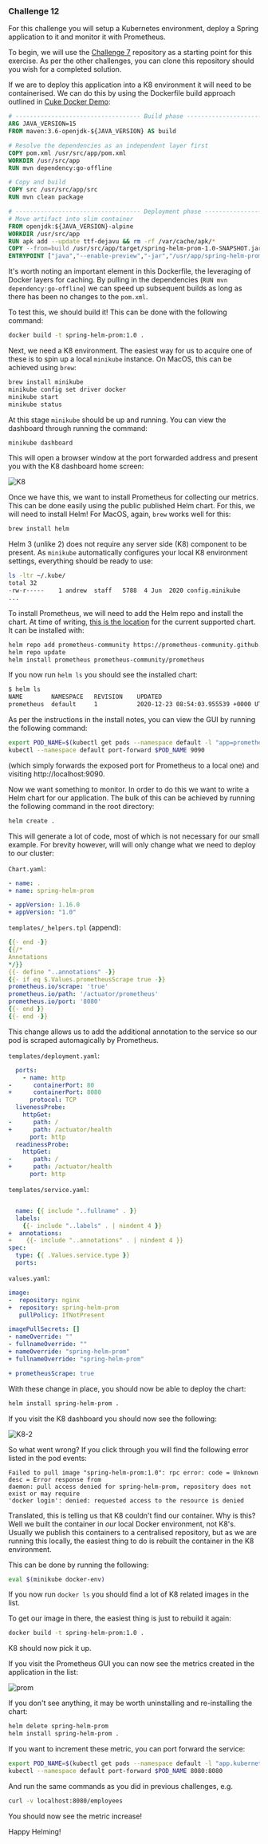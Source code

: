 ### Challenge 12

For this challenge you will setup a Kubernetes environment, deploy a Spring application to it and monitor
it with Prometheus.

To begin, we will use the [Challenge 7](https://github.com/fat-potato-uk/rest-demo-2f) repository as 
a starting point for this exercise. As per the other challenges, you can clone this repository should you
wish for a completed solution.

If we are to deploy this application into a K8 environment it will need to be containerised. We can do
this by using the Dockerfile build approach outlined in [Cuke Docker Demo](https://github.com/fat-potato-uk/cuke-docker-demo):

```dockerfile
# ----------------------------------- Build phase ----------------------------------- #
ARG JAVA_VERSION=15
FROM maven:3.6-openjdk-${JAVA_VERSION} AS build

# Resolve the dependencies as an independent layer first
COPY pom.xml /usr/src/app/pom.xml
WORKDIR /usr/src/app
RUN mvn dependency:go-offline

# Copy and build
COPY src /usr/src/app/src
RUN mvn clean package

# ----------------------------------- Deployment phase ----------------------------------- #
# Move artifact into slim container
FROM openjdk:${JAVA_VERSION}-alpine
WORKDIR /usr/src/app
RUN apk add --update ttf-dejavu && rm -rf /var/cache/apk/*
COPY --from=build /usr/src/app/target/spring-helm-prom-1.0-SNAPSHOT.jar /usr/app/spring-helm-prom-1.0-SNAPSHOT.jar
ENTRYPOINT ["java","--enable-preview","-jar","/usr/app/spring-helm-prom-1.0-SNAPSHOT.jar"]
```

It's worth noting an important element in this Dockerfile, the leveraging of Docker layers for caching.
By pulling in the dependencies (`RUN mvn dependency:go-offline`) we can speed up subsequent builds as 
long as there has been no changes to the `pom.xml`.

To test this, we should build it! This can be done with the following command:

```bash
docker build -t spring-helm-prom:1.0 .
```

Next, we need a K8 environment. The easiest way for us to acquire one of these is to spin up a local
`minikube` instance. On MacOS, this can be achieved using `brew`:

```bash
brew install minikube
minikube config set driver docker
minikube start
minikube status
```

At this stage `minikube` should be up and running. You can view the dashboard through running the command:

```bash
minikube dashboard
```

This will open a browser window at the port forwarded address and present you with the K8 dashboard home
screen:

![K8](K8.png?raw=true "K8")

Once we have this, we want to install Prometheus for collecting our metrics. This can be done easily using the
public published Helm chart. For this, we will need to install Helm! For MacOS, again, `brew` works well for this:

```bash
brew install helm
```

Helm 3 (unlike 2) does not require any server side (K8) component to be present. As `minikube` automatically configures
your local K8 environment settings, everything should be ready to use:

```bash
ls -ltr ~/.kube/
total 32
-rw-r-----    1 andrew  staff   5788  4 Jun  2020 config.minikube
...
```
To install Prometheus, we will need to add the Helm repo and install the chart. At time of writing, [this is the location](https://github.com/prometheus-community/helm-charts)
for the current supported chart. It can be installed with:

```bash
helm repo add prometheus-community https://prometheus-community.github.io/helm-charts
helm repo update 
helm install prometheus prometheus-community/prometheus
```

If you now run `helm ls` you should see the installed chart:

```bash
$ helm ls
NAME      	NAMESPACE	REVISION	UPDATED                             	STATUS  	CHART            	APP VERSION
prometheus	default  	1       	2020-12-23 08:54:03.955539 +0000 UTC	deployed	prometheus-13.0.1	2.22.1     
```

As per the instructions in the install notes, you can view the GUI by running the following command:

```bash
export POD_NAME=$(kubectl get pods --namespace default -l "app=prometheus,component=server" -o jsonpath="{.items[0].metadata.name}")
kubectl --namespace default port-forward $POD_NAME 9090
```
(which simply forwards the exposed port for Prometheus to a local one) and visiting http://localhost:9090.

Now we want something to monitor. In order to do this we want to write a Helm chart for our application. The bulk of this
can be achieved by running the following command in the root directory:

```bash
helm create .
```
This will generate a lot of code, most of which is not necessary for our small example. For brevity however, will will 
only change what we need to deploy to our cluster:

`Chart.yaml`:
```yaml
- name: .
+ name: spring-helm-prom

- appVersion: 1.16.0
+ appVersion: "1.0"
```

`templates/_helpers.tpl` (append):
```yaml
{{- end -}}
{{/*
Annotations
*/}}
{{- define "..annotations" -}}
{{- if eq $.Values.prometheusScrape true -}}
prometheus.io/scrape: 'true'
prometheus.io/path: '/actuator/prometheus'
prometheus.io/port: '8080'
{{- end }}
{{- end -}}
```
This change allows us to add the additional annotation to the service so our pod is scraped automagically
by Prometheus.

`templates/deployment.yaml`:
```yaml
  ports:
    - name: http
-      containerPort: 80
+      containerPort: 8080
      protocol: TCP
  livenessProbe:
    httpGet:
-      path: /
+      path: /actuator/health
      port: http
  readinessProbe:
    httpGet:
-      path: /
+      path: /actuator/health
      port: http
```

`templates/service.yaml`:
```yaml

  name: {{ include "..fullname" . }}
  labels:
    {{- include "..labels" . | nindent 4 }}
+  annotations:
+    {{- include "..annotations" . | nindent 4 }}
spec:
  type: {{ .Values.service.type }}
  ports:
```

`values.yaml`:
```yaml
image:
-  repository: nginx
+  repository: spring-helm-prom
   pullPolicy: IfNotPresent

imagePullSecrets: []
- nameOverride: ""
- fullnameOverride: ""
+ nameOverride: "spring-helm-prom"
+ fullnameOverride: "spring-helm-prom"

+ prometheusScrape: true
```

With these change in place, you should now be able to deploy the chart:

```bash
helm install spring-helm-prom .
```

If you visit the K8 dashboard you should now see the following:

![K8-2](K8-2.png?raw=true "K8-2")

So what went wrong? If you click through you will find the following error listed in the pod events:

```text
Failed to pull image "spring-helm-prom:1.0": rpc error: code = Unknown desc = Error response from
daemon: pull access denied for spring-helm-prom, repository does not exist or may require 
'docker login': denied: requested access to the resource is denied
```

Translated, this is telling us that K8 couldn't find our container. Why is this? Well we built the container
in _our_ local Docker environment, not K8's. Usually we publish this containers to a centralised repository,
but as we are running this locally, the easiest thing to do is rebuilt the container in the K8 environment.

This can be done by running the following:

```bash
eval $(minikube docker-env)
```

If you now run `docker ls` you should find a lot of K8 related images in the list. 

To get our image in there, the easiest thing is just to rebuild it again:

```bash
docker build -t spring-helm-prom:1.0 .
```

K8 should now pick it up. 

If you visit the Prometheus GUI you can now see the metrics created in the application in the list:

![prom](prom.png?raw=true "prom")

If you don't see anything, it may be worth uninstalling and re-installing the chart:

```bash
helm delete spring-helm-prom
helm install spring-helm-prom .
```

If you want to increment these metric, you can port forward the service:

```bash
export POD_NAME=$(kubectl get pods --namespace default -l "app.kubernetes.io/name=spring-helm-prom,app.kubernetes.io/instance=spring-helm-prom" -o jsonpath="{.items[0].metadata.name}")
kubectl --namespace default port-forward $POD_NAME 8080:8080
```

And run the same commands as you did in previous challenges, e.g.

```bash
curl -v localhost:8080/employees
```

You should now see the metric increase!

Happy Helming!